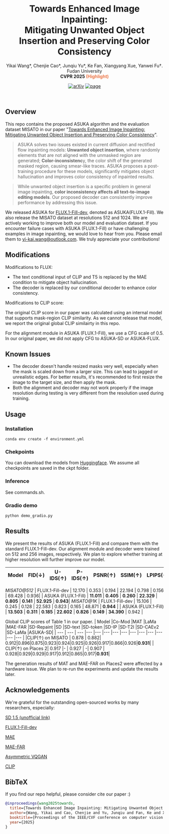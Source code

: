 <p align="center">
  <h1 align="center">Towards Enhanced Image Inpainting:<br>
Mitigating Unwanted Object Insertion and Preserving Color Consistency</h1>
<center>Yikai Wang*, Chenjie Cao*, Junqiu Yu*, Ke Fan, Xiangyang Xue, Yanwei Fu†.<br>
Fudan University<br>
<b>CVPR 2025 <font color="#ed7748">(Highlight)</font></b>
</center>
  <p align="center">
    <a href="https://arxiv.org/abs/2312.04831"><img alt='arXiv' src="https://img.shields.io/badge/arXiv-2312.04831-b31b1b.svg"></a>
    <a href="https://yikai-wang.github.io/asuka/"><img alt='page' src="https://img.shields.io/badge/Project-Website-orange"></a>

  </p>
  <br>
</p>

## Overview
This repo contains the proposed ASUKA algorithm and the evaluation dataset MISATO in our paper "[Towards Enhanced Image Inpainting: Mitigating Unwanted Object Insertion and Preserving Color Consistency](https://arxiv.org/abs/2312.04831)".

> ASUKA solves two issues existed in current diffusion and rectified flow inpainting models:
<b>Unwanted object insertion</b>, where randomly elements that are not aligned with the unmasked region are generated;
<b>Color-inconsistenc</b>y, the color shift of the generated masked region, causing smear-like traces.
ASUKA proposes a post-training procedure for these models, significantly mitigates object hallucination and improves color consistency of inpainted results.

> While unwanted object insertion is a specific problem in general image inpainting, <b>color inconsistency affects all text-to-image editing models</b>. Our proposed decoder can consistently improve performance by addressing this issue.

We released ASUKA for [FLUX.1-Fill-dev](https://huggingface.co/black-forest-labs/FLUX.1-Fill-dev), denoted as ASUKA(FLUX.1-Fill).
We also release the MISATO dataset at resolutions 512 and 1024.
We are actively working to improve both our model and evaluation dataset.
If you encounter failure cases with ASUKA (FLUX.1-Fill) or have challenging examples in image inpainting, we would love to hear from you. Please email them to yi-kai.wang@outlook.com.
We truly appreciate your contributions!

## Modifications
Modifications to FLUX:
- The text conditional input of CLIP and T5 is replaced by the MAE condition to mitigate object hallucination.
- The decoder is replaced by our conditional decoder to enhance color consistency.

Modifications to CLIP score:

The original CLIP score in our paper was calculated using an internal model that supports mask-region CLIP similarity. As we cannot release that model, we report the original global CLIP similairty in this repo.

For the alignment module in ASUKA (FLUX.1-Fill), we use a CFG scale of 0.5. In our original paper, we did not apply CFG to ASUKA-SD or ASUKA-FLUX.

## Known Issues

- The decoder doesn't handle resized masks very well, especially when the mask is scaled down from a larger size. This can lead to jagged or unrealistic edges. For better results, it's recommended to first resize the image to the target size, and then apply the mask.
- Both the alignment and decoder may not work properly if the image resolution during testing is very different from the resolution used during training.

## Usage

### Installation

```
conda env create -f environment.yml
```
### Chekpoints

You can download the models from [Huggingface](https://huggingface.co/yikaiwang/ASUKA-FLUX.1-Fill). We assume all checkpoints are saved in the ckpt folder.

### Inference

See commands.sh.

### Gradio demo
```
python demo_gradio.py
```


## Results
We present the results of ASUKA (FLUX.1-Fill) and compare them with the standard FLUX.1-Fill-dev. Our alignment module and decoder were trained on 512 and 256 images, respectively. We plan to explore whether training at higher resolution will further improve our model.

| Model | FID($\downarrow$) | U-IDS($\uparrow$) | P-IDS($\uparrow$) | PSNR($\uparrow$) | SSIM($\uparrow$) | LPIPS($\downarrow$) |  Grad($\downarrow$) | CLIP($\uparrow$) |
| --- | --- | --- | --- | --- | --- | --- |--- |--- |
<i>MISATO@512</i>
| FLUX.1-Fill-dev | 12.170 | 0.353 | 0.194 | 22.194 | 0.798 | 0.156 | 69.428 |  0.936|
| ASUKA (FLUX.1-Fill) | <b>11.011</b> | <b>0.405</b> | <b>0.260</b> | <b>22.329</b> | <b>0.805</b> | <b>0.141</b> | <b>52.925</b> | <b>0.943</b>|
<i>MISATO@1K</i>
| FLUX.1-Fill-dev | 15.106 | 0.245 | 0.128 | 22.583 | 0.823 | 0.165 | 48.871 | <b>0.944</b> |
| ASUKA (FLUX.1-Fill) | <b>13.503</b> | <b>0.311</b> | <b>0.185</b> | <b>22.602</b> | <b>0.826</b> | <b>0.149</b> | <b>34.390</b> | 0.942 |

Global CLIP scores of Table 1 in our paper.
| Model |Co-Mod |MAT |LaMa |MAE-FAR |SD-Repaint |SD |SD-text |SD-token |SD-IP |SD-T2I |SD-CAEv2 |SD-LaMa |ASUKA-SD|
| --- | --- | --- |--- |--- |--- |--- |--- |--- |--- |--- |--- |--- |--- |
|CLIP($\uparrow$) on MISATO | 0.878 | 0.882| 0.912|0.896|0.875|0.923|0.924|0.925|0.926|0.917|0.866|0.926|<b>0.931</b>|
| CLIP($\uparrow$) on Places 2| 0.917 |- | 0.927 | -| 0.907 | 0.928|0.929|0.929|0.917|0.912|0.865|0.917|<b>0.931</b>|

The generation results of MAT and MAE-FAR on Places2 were affected by a hardware issue. We plan to re-run the experiments and update the results later.

## Acknowledgements
We're grateful for the outstanding open-sourced works by many researchers, especially:

[SD 1.5 (unofficial link)](https://huggingface.co/stable-diffusion-v1-5/stable-diffusion-v1-5)

[FLUX.1-Fill-dev](https://huggingface.co/black-forest-labs/FLUX.1-Fill-dev)

[MAE](https://github.com/facebookresearch/mae)

[MAE-FAR](https://github.com/ewrfcas/MAE-FAR)

[Asymmetric VQGAN](https://github.com/buxiangzhiren/Asymmetric_VQGAN)

[CLIP](https://github.com/openai/CLIP)

## BibTeX
If you find our repo helpful, please consider cite our paper :)
```bibtex
@inproceedings{wang2025towards,
  title={Towards Enhanced Image Inpainting: Mitigating Unwanted Object Insertion and Preserving Color Consistency.},
  author={Wang, Yikai and Cao, Chenjie and Yu, Junqiu and Fan, Ke and Xue, Xiangyang and Fu, Yanwei},
  booktitle={Proceedings of the IEEE/CVF conference on computer vision and pattern recognition},
  year={2025}
}
```

